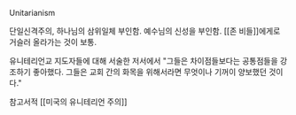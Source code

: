 
Unitarianism

단일신격주의, 하나님의 삼위일체 부인함. 예수님의 신성을 부인함. [[존 비들]]에게로 거슬러 올라가는 것이 보통.

유니테리언교 지도자들에 대해 서술한 저서에서 "그들은 차이점들보다는 공통점들을 강조하기 좋아했다. 그들은 교회 간의 화목을 위해서라면 무엇이나 기꺼이 양보했던 것이다."


참고서적
[[미국의 유니테리언 주의]]